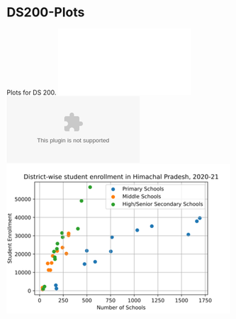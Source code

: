 # DS200-Plots
Plots for DS 200.
![This is an image](box.pdf)
![This is an image](Scatter.eps)
![This is an image](Scatter.svg)